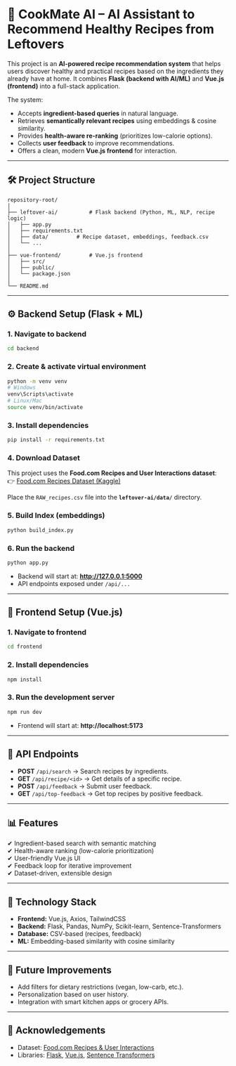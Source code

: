 # 🍲 CookMate AI  – AI Assistant to Recommend Healthy Recipes from Leftovers  

This project is an **AI-powered recipe recommendation system** that helps users discover healthy and practical recipes based on the ingredients they already have at home. It combines **Flask (backend with AI/ML)** and **Vue.js (frontend)** into a full-stack application.  

The system:  
- Accepts **ingredient-based queries** in natural language.  
- Retrieves **semantically relevant recipes** using embeddings & cosine similarity.  
- Provides **health-aware re-ranking** (prioritizes low-calorie options).  
- Collects **user feedback** to improve recommendations.  
- Offers a clean, modern **Vue.js frontend** for interaction.  

---

## 🛠 Project Structure  

```
repository-root/
│
├── leftover-ai/          # Flask backend (Python, ML, NLP, recipe logic)
│   ├── app.py
│   ├── requirements.txt
│   ├── data/         # Recipe dataset, embeddings, feedback.csv
│   └── ...
│
├── vue-frontend/         # Vue.js frontend
│   ├── src/
│   ├── public/
│   └── package.json
│
└── README.md
```

---

## ⚙️ Backend Setup (Flask + ML)  

### 1. Navigate to backend  
```bash
cd backend
```

### 2. Create & activate virtual environment  
```bash
python -m venv venv
# Windows
venv\Scripts\activate
# Linux/Mac
source venv/bin/activate
```

### 3. Install dependencies  
```bash
pip install -r requirements.txt
```

### 4. Download Dataset  
This project uses the **Food.com Recipes and User Interactions dataset**:  
👉 [Food.com Recipes Dataset (Kaggle)](https://www.kaggle.com/datasets/shuyangli94/food-com-recipes-and-user-interactions?resource=download&select=RAW_recipes.csv)  

Place the `RAW_recipes.csv` file into the **`leftover-ai/data/`** directory.  

### 5. Build Index (embeddings)  
```bash
python build_index.py
```

### 6. Run the backend  
```bash
python app.py
```

- Backend will start at: **http://127.0.0.1:5000**  
- API endpoints exposed under `/api/...`  

---

## 🎨 Frontend Setup (Vue.js)  

### 1. Navigate to frontend  
```bash
cd frontend
```

### 2. Install dependencies  
```bash
npm install
```

### 3. Run the development server  
```bash
npm run dev
```

- Frontend will start at: **http://localhost:5173**  

---

## 🔗 API Endpoints  

- **POST** `/api/search` → Search recipes by ingredients.  
- **GET** `/api/recipe/<id>` → Get details of a specific recipe.  
- **POST** `/api/feedback` → Submit user feedback.  
- **GET** `/api/top-feedback` → Get top recipes by positive feedback.  

---

## 📊 Features  

✔ Ingredient-based search with semantic matching  
✔ Health-aware ranking (low-calorie prioritization)  
✔ User-friendly Vue.js UI  
✔ Feedback loop for iterative improvement  
✔ Dataset-driven, extensible design  

---

## 🚀 Technology Stack  

- **Frontend:** Vue.js, Axios, TailwindCSS  
- **Backend:** Flask, Pandas, NumPy, Scikit-learn, Sentence-Transformers  
- **Database:** CSV-based (recipes, feedback)  
- **ML:** Embedding-based similarity with cosine similarity  

---

## 📌 Future Improvements  

- Add filters for dietary restrictions (vegan, low-carb, etc.).  
- Personalization based on user history.  
- Integration with smart kitchen apps or grocery APIs.  

---

## 🙌 Acknowledgements  

- Dataset: [Food.com Recipes & User Interactions](https://www.kaggle.com/datasets/shuyangli94/food-com-recipes-and-user-interactions?resource=download&select=RAW_recipes.csv)  
- Libraries: [Flask](https://flask.palletsprojects.com/), [Vue.js](https://vuejs.org/), [Sentence Transformers](https://www.sbert.net/)  
